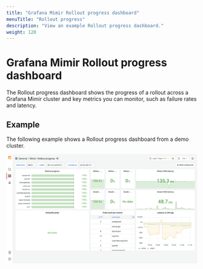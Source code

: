 ```yaml
---
title: "Grafana Mimir Rollout progress dashboard"
menuTitle: "Rollout progress"
description: "View an example Rollout progress dashboard."
weight: 120
---
```


# Grafana Mimir Rollout progress dashboard

The Rollout progress dashboard shows the progress of a rollout across a Grafana Mimir cluster and key metrics you can monitor, such as failure rates and latency.

## Example

The following example shows a Rollout progress dashboard from a demo cluster.

![Grafana Mimir rollout progress dashboard](../../../images/dashboards/mimir-rollout-progress.png)
